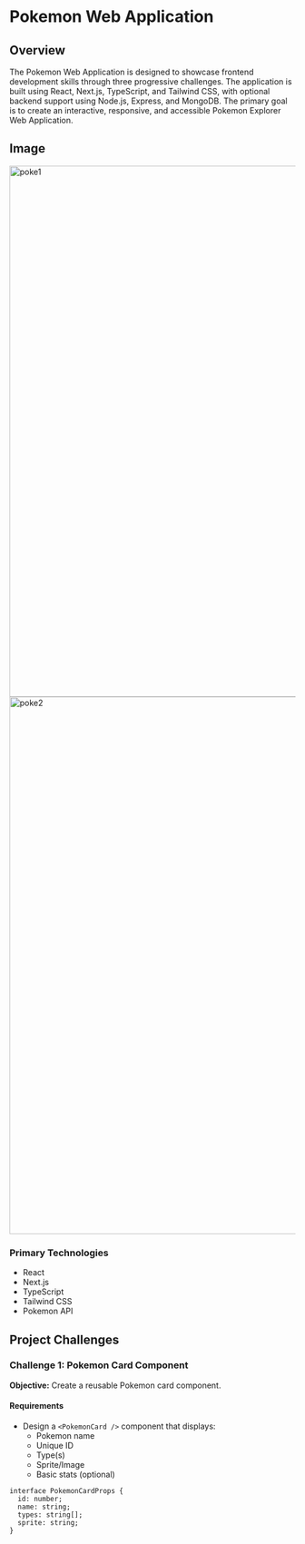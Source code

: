 # Pokemon Web Application

## Overview

The Pokemon Web Application is designed to showcase frontend development skills through three progressive challenges. The application is built using React, Next.js, TypeScript, and Tailwind CSS, with optional backend support using Node.js, Express, and MongoDB. The primary goal is to create an interactive, responsive, and accessible Pokemon Explorer Web Application.

## Image

<img width="936" alt="poke1" src="https://github.com/user-attachments/assets/5a9863a5-5b30-47da-92de-d6e3b5bc2393" />
<img width="947" alt="poke2" src="https://github.com/user-attachments/assets/97d14509-cfa0-4a2c-aad1-0e091c95ff6b" />

### Primary Technologies
- React
- Next.js
- TypeScript
- Tailwind CSS
- Pokemon API

## Project Challenges

### Challenge 1: Pokemon Card Component

**Objective:** Create a reusable Pokemon card component.

#### Requirements
- Design a `<PokemonCard />` component that displays:
  - Pokemon name
  - Unique ID
  - Type(s)
  - Sprite/Image
  - Basic stats (optional)

```tsx
interface PokemonCardProps {
  id: number;
  name: string;
  types: string[];
  sprite: string;
}
